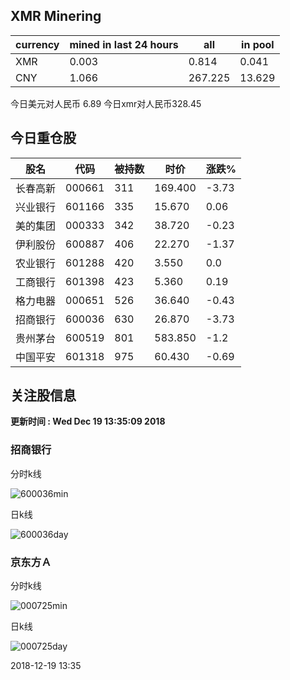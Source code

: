 ## XMR Minering

|currency|mined in last 24 hours|all|in pool|
|---|---|---|---|
|XMR|0.003|0.814|0.041|
|CNY|1.066|267.225|13.629|

今日美元对人民币 6.89	今日xmr对人民币328.45


## 今日重仓股 

|股名|代码|被持数|时价|涨跌%|
|---|---|---|---|---|
|长春高新|000661|311|169.400|-3.73|
|兴业银行|601166|335|15.670|0.06|
|美的集团|000333|342|38.720|-0.23|
|伊利股份|600887|406|22.270|-1.37|
|农业银行|601288|420|3.550|0.0|
|工商银行|601398|423|5.360|0.19|
|格力电器|000651|526|36.640|-0.43|
|招商银行|600036|630|26.870|-3.73|
|贵州茅台|600519|801|583.850|-1.2|
|中国平安|601318|975|60.430|-0.69|

## 关注股信息
**更新时间 : Wed Dec 19 13:35:09 2018**
### 招商银行 
分时k线

![600036min](http://image.sinajs.cn/newchart/min/n/sh600036.gif)

日k线

![600036day](http://image.sinajs.cn/newchart/daily/n/sh600036.gif)

### 京东方Ａ 
分时k线

![000725min](http://image.sinajs.cn/newchart/min/n/sz000725.gif)

日k线

![000725day](http://image.sinajs.cn/newchart/daily/n/sz000725.gif)

2018-12-19 13:35